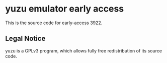 yuzu emulator early access
=============

This is the source code for early-access 3922.

## Legal Notice

yuzu is a GPLv3 program, which allows fully free redistribution of its source code.
